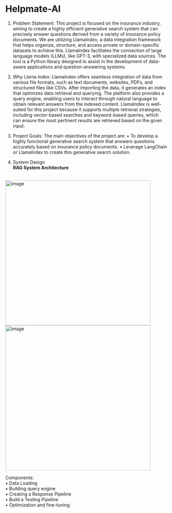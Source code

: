 # Helpmate-AI
1.	Problem Statement:
This project is focused on the insurance industry, aiming to create a highly efficient generative search system that can precisely answer questions derived from a variety of insurance policy documents. We are utilizing LlamaIndex, a data integration framework that helps organize, structure, and access private or domain-specific datasets to achieve this. LlamaIndex facilitates the connection of large language models (LLMs), like GPT-3, with specialized data sources. The tool is a Python library designed to assist in the development of data-aware applications and question-answering systems.

2.	Why Llama Index:
LlamaIndex offers seamless integration of data from various file formats, such as text documents, websites, PDFs, and structured files like CSVs. After importing the data, it generates an index that optimizes data retrieval and querying. The platform also provides a query engine, enabling users to interact through natural language to obtain relevant answers from the indexed content. LlamaIndex is well-suited for this project because it supports multiple retrieval strategies, including vector-based searches and keyword-based queries, which can ensure the most pertinent results are retrieved based on the given input.

3.	Project Goals:
The main objectives of the project are:
•	To develop a highly functional generative search system that answers questions accurately based on insurance policy documents.
•	Leverage LangChain or LlamaIndex to create this generative search solution.

4.	System Design
<br><b>RAG System Architecture</b>

<br><img width="452" alt="image" src="https://github.com/user-attachments/assets/864927eb-a2e2-4ae1-8c9a-7fd9f1cb3dbc">
<br><img width="452" alt="image" src="https://github.com/user-attachments/assets/12550696-70fd-4c63-86c0-b1ecf741239b">

Components:
<br>•	Data Loading
<br>•	Building query engine
<br>•	Creating a Response Pipeline
<br>•	Build a Testing Pipeline
<br>•	Optimization and fine-tuning
